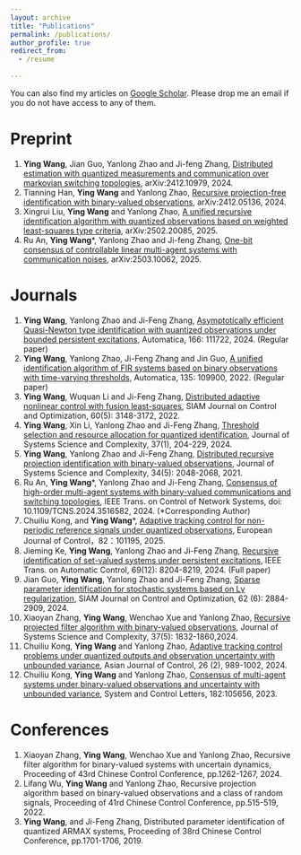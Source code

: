 ```yaml
---
layout: archive
title: "Publications"
permalink: /publications/
author_profile: true
redirect_from:
  - /resume
 
---
```

You can also find my articles on [Google Scholar](https://scholar.google.com.hk/citations?user=J2bouWoAAAAJ&hl=zh-en). Please drop me an email if you do not have access to any of them.


Preprint
======
1. **Ying Wang**, Jian Guo, Yanlong Zhao and Ji-feng Zhang, [Distributed estimation with quantized measurements and communication over markovian switching topologies](https://arxiv.org/abs/2412.10979),  arXiv:2412.10979, 2024.
2. Tianning Han, **Ying Wang** and Yanlong Zhao, [Recursive projection-free identification with binary-valued observations](https://arxiv.org/abs/2412.05136), arXiv:2412.05136, 2024.
3. Xingrui Liu, **Ying Wang** and Yanlong Zhao, [A unified recursive identification algorithm with quantized observations based on weighted least-squares type criteria](https://arxiv.org/abs/2502.20085), arXiv:2502.20085, 2025.
4. Ru An, **Ying Wang**\*, Yanlong Zhao and Ji-feng Zhang, [One-bit consensus of controllable linear multi-agent systems with communication noises](https://arxiv.org/abs/2503.10062), arXiv:2503.10062, 2025. 


   
Journals
======
1. **Ying Wang**, Yanlong Zhao and Ji-Feng Zhang, [Asymptotically efficient Quasi-Newton type identification with quantized observations under bounded persistent excitations](https://www.sciencedirect.com/science/article/pii/S0005109824002164), Automatica, 166: 111722, 2024. (Regular paper)
2. **Ying Wang**, Yanlong Zhao, Ji-Feng Zhang and Jin Guo, [A unified identification algorithm of FIR systems based on binary observations with time-varying thresholds](https://www.sciencedirect.com/science/article/pii/S0005109821005161), Automatica, 135: 109900, 2022. (Regular paper)
3. **Ying Wang**, Wuquan Li and Ji-Feng Zhang, [Distributed adaptive nonlinear control with fusion least-squares](https://epubs.siam.org/doi/abs/10.1137/21M1419763), SIAM Journal on Control and Optimization, 60(5): 3148-3172, 2022.
4. **Ying Wang**, Xin Li, Yanlong Zhao and Ji-Feng Zhang, [Threshold selection and resource allocation for quantized identification](https://link.springer.com/article/10.1007/s11424-024-3369-8), Journal of Systems Science and Complexity, 37(1), 204-229, 2024.
5. **Ying Wang**, Yanlong Zhao and Ji-Feng Zhang, [Distributed recursive projection identification with binary-valued observations](https://link.springer.com/article/10.1007/s11424-021-1267-x), Journal of Systems Science and Complexity, 34(5): 2048-2068, 2021.
6. Ru An, **Ying Wang**\*, Yanlong Zhao and Ji-Feng Zhang, [Consensus of high-order multi-agent systems with binary-valued communications and switching topologies](https://ieeexplore.ieee.org/document/10795218), IEEE Trans. on Control of Network Systems, doi: 10.1109/TCNS.2024.3516582, 2024. (*Corresponding Author)
7.  Chuiliu Kong, and **Ying Wang**\*, [Adaptive tracking control for non-periodic reference signals under quantized observations](https://www.sciencedirect.com/science/article/pii/S0947358025000238), 	European Journal of Control，82：101195, 2025. 
8. Jieming Ke, **Ying Wang**, Yanlong Zhao and Ji-Feng Zhang, [Recursive identification of set-valued systems under persistent excitations](https://ieeexplore.ieee.org/abstract/document/10529315), IEEE Trans. on Automatic Control, 69(12): 8204-8219, 2024. (Full paper)
9. Jian Guo, **Ying Wang**, Yanlong Zhao and Ji-Feng Zhang, [Sparse parameter identification for stochastic systems based on Lγ regularization](https://epubs.siam.org/doi/full/10.1137/23M1599513), SIAM Journal on Control and Optimization, 62 (6): 2884-2909, 2024.
10. Xiaoyan Zhang, **Ying Wang**, Wenchao Xue and Yanlong Zhao, [Recursive projected filter algorithm with binary-valued observations](https://link.springer.com/article/10.1007/s11424-024-3466-8), Journal of Systems Science and Complexity, 37(5): 1832-1860,2024.
11. Chuiliu Kong, **Ying Wang** and Yanlong Zhao, [Adaptive tracking control problems under quantized outputs and observation uncertainty with unbounded variance](https://onlinelibrary.wiley.com/doi/full/10.1002/asjc.3244), Asian Journal of Control, 26 (2), 989-1002, 2024.
12. Chuiliu Kong, **Ying Wang** and Yanlong Zhao, [Consensus of multi-agent systems under binary-valued observations and uncertainty with unbounded variance](https://www.sciencedirect.com/science/article/pii/S0167691123002037), System and Control Letters, 182:105656, 2023.



Conferences
======
1. Xiaoyan Zhang, **Ying Wang**, Wenchao Xue and Yanlong Zhao, Recursive filter algorithm for binary-valued systems with uncertain dynamics, Proceeding of 43rd Chinese Control Conference, pp.1262-1267, 2024.
2. Lifang Wu, **Ying Wang** and Yanlong Zhao, Recursive projection algorithm based on binary-valued observations and a class of random signals, Proceeding of 41rd Chinese Control Conference, pp.515-519, 2022.
3. **Ying Wang**, and Ji-Feng Zhang, Distributed parameter identification of quantized ARMAX systems, Proceeding of 38rd Chinese Control Conference, pp.1701-1706, 2019.
